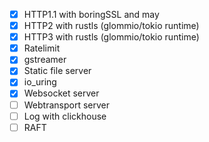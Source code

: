 - [x] HTTP1.1 with boringSSL and may
- [x] HTTP2 with rustls (glommio/tokio runtime)
- [x] HTTP3 with rustls (glommio/tokio runtime)
- [x] Ratelimit
- [x] gstreamer
- [x] Static file server
- [x] io_uring
- [x] Websocket server
- [ ] Webtransport server
- [ ] Log with clickhouse
- [ ] RAFT
